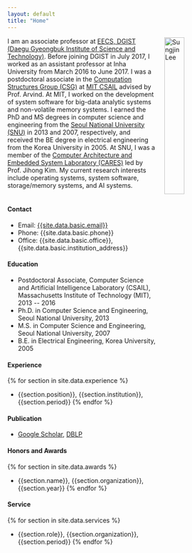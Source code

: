 ```yaml
---
layout: default
title: "Home"
---
```


<img align="right" style="width: 30%; padding-left: 3%;" src="{{ site.github.url }}/assets/profile.jpg" alt="Sungjin Lee">

I am an associate professor at [EECS, DGIST (Daegu Gyeongbuk Institute of Science and Technology)](eecs.dgist.ac.kr). Before joining DGIST in July 2017, I worked as an assistant professor at Inha University from March 2016 to June 2017. I was a postdoctoral associate in the [Computation Structures Group (CSG)](http://www.csg.csail.mit.edu/) at [MIT CSAIL](http://www.csail.mit.edu/) advised by Prof. Arvind. At MIT, I worked on the development of system software for big-data analytic systems and non-volatile memory systems. I earned the PhD and MS degrees in computer science and engineering from the [Seoul National University (SNU)](http://snu.ac.kr/) in 2013 and 2007, respectively, and received the BE degree in electrical engineering from the Korea University in 2005. At SNU, I was a member of the [Computer Architecture and Embedded System Laboratory (CARES)](http://cares.snu.ac.kr/) led by Prof. Jihong Kim. My current research interests include operating systems, system software, storage/memory systems, and AI systems.
<br/>
<br/>

#### Contact

- Email: [{{site.data.basic.email}}](mailto:{{site.data.basic.email}})
- Phone: {{site.data.basic.phone}}
- Office: {{site.data.basic.office}}, {{site.data.basic.institution_address}}

#### Education

- Postdoctoral Associate, Computer Science and Artificial Intelligence Laboratory (CSAIL), Massachusetts Institute of Technology (MIT), 2013 -- 2016
- Ph.D. in Computer Science and Engineering, Seoul National University, 2013
- M.S. in Computer Science and Engineering, Seoul National University, 2007
- B.E. in Electrical Engineering, Korea University, 2005

#### Experience

{% for section in site.data.experience %} 
- {{section.position}}, {{section.institution}}, {{section.period}} {% endfor %}

#### Publication
- [Google Scholar](https://scholar.google.com/citations?hl=en&user=2Da8hHAAAAAJ&view_op=list_works&sortby=pubdate), [DBLP](https://dblp.uni-trier.de/pid/29/3671-1.html)

#### Honors and Awards
{% for section in site.data.awards %} 
- {{section.name}}, {{section.organization}}, {{section.year}} {% endfor %}

#### Service
{% for section in site.data.services %}
- {{section.role}}, {{section.organization}}, {{section.period}} {% endfor %}
